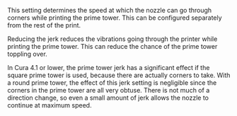 This setting determines the speed at which the nozzle can go through corners while printing the prime tower. This can be configured separately from the rest of the print.

Reducing the jerk reduces the vibrations going through the printer while printing the prime tower. This can reduce the chance of the prime tower toppling over.

In Cura 4.1 or lower, the prime tower jerk has a significant effect if the square prime tower is used, because there are actually corners to take. With a round prime tower, the effect of this jerk setting is negligible since the corners in the prime tower are all very obtuse. There is not much of a direction change, so even a small amount of jerk allows the nozzle to continue at maximum speed.